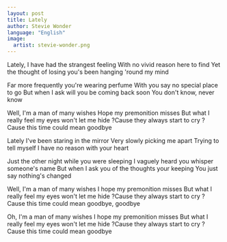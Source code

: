 ```yaml
---
layout: post
title: Lately
author: Stevie Wonder
language: "English"
image:
  artist: stevie-wonder.png
---
```

Lately, I have had the strangest feeling
With no vivid reason here to find
Yet the thought of losing you's been hanging
'round my mind

Far more frequently you're wearing perfume
With you say no special place to go
But when I ask will you be coming back soon
You don't know, never know

Well, I'm a man of many wishes
Hope my premonition misses
But what I really feel my eyes won't let me hide
?Cause they always start to cry
?Cause this time could mean goodbye

Lately I've been staring in the mirror
Very slowly picking me apart
Trying to tell myself I have no reason
with your heart



Just the other night while you were sleeping
I vaguely heard you whisper someone's name
But when I ask you of the thoughts your keeping
You just say nothing's changed

Well, I'm a man of many wishes
I hope my premonition misses
But what I really feel my eyes won't let me hide
?Cause they always start to cry
?Cause this time could mean goodbye, goodbye

Oh, I'm a man of many wishes
I hope my premonition misses
But what I really feel my eyes won't let me hide
?Cause they always start to cry
?Cause this time could mean goodbye
